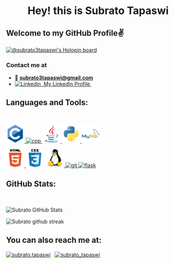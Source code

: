 <h1 align="center">Hey! this is Subrato Tapaswi</h1>

## Welcome to my GitHub Profile:v:

[![@subrato3tapaswi's Holopin board](https://holopin.io/api/user/board?user=subrato3tapaswi)](https://www.holopin.io/@subrato3tapaswi)
### Contact me at

- :email: **subrato3tapaswi@gmail.com**
- [![Linkedin](https://i.stack.imgur.com/gVE0j.png)&nbsp; My LinkedIn Profile ](https://www.linkedin.com/in/subrato-tapaswi-874bb4223/)
  &nbsp;

<p style="text-align:left">

## Languages and Tools:

<br>
 
<a href="https://www.cprogramming.com/" target="_blank"> <img src="https://raw.githubusercontent.com/devicons/devicon/master/icons/c/c-original.svg" alt="c" width="50" height="50"/> </a>
<a href="https://docs.microsoft.com/en-us/cpp/cpp/?view=msvc-160" target="_blank"> <img src="https://img.icons8.com/color/48/000000/c-plus-plus-logo.png" alt="cpp" width="52" height="52"/> </a>
<a href="https://www.java.com" target="_blank"> <img src="https://raw.githubusercontent.com/devicons/devicon/master/icons/java/java-original.svg" alt="java" width="50" height="50"/> </a>
<a href="https://www.python.org" target="_blank"> <img src="https://raw.githubusercontent.com/devicons/devicon/master/icons/python/python-original.svg" alt="python" width="50" height="50"/> 
<a href="https://www.mysql.com/" target="_blank"> <img src="https://raw.githubusercontent.com/devicons/devicon/master/icons/mysql/mysql-original-wordmark.svg" alt="mysql" width="50" height="50"/> </a>

<a href="https://www.w3.org/html/" target="_blank"> <img src="https://raw.githubusercontent.com/devicons/devicon/master/icons/html5/html5-original-wordmark.svg" alt="html5" width="50" height="50"/> </a>
<a href="https://www.w3schools.com/css/" target="_blank"> <img src="https://raw.githubusercontent.com/devicons/devicon/master/icons/css3/css3-original-wordmark.svg" alt="css3" width="50" height="50"/></a> 
<a href="https://www.linux.org/" target="_blank"> <img src="https://raw.githubusercontent.com/devicons/devicon/master/icons/linux/linux-original.svg" alt="linux" width="50" height="50"/> </a>
<a href="https://git-scm.com/" target="_blank"> <img src="https://www.vectorlogo.zone/logos/git-scm/git-scm-icon.svg" alt="git" width="50" height="50"/> </a>
<a href="https://flask.palletsprojects.com/" target="_blank"> <img src="https://www.vectorlogo.zone/logos/pocoo_flask/pocoo_flask-icon.svg" alt="flask" width="50" height="50"/> </a>
  
## GitHub Stats:

<p>&nbsp;

<img align="center" src="https://github-readme-stats.vercel.app/api?username=subrato3&show_icons=true&theme=tokyonight" alt="Subrato GitHub Stats"> </P>

<p><img align="center" src="https://github-readme-streak-stats.herokuapp.com/?user=subrato3&theme=tokyonight" alt="Subrato github streak" /></p>

## You can also reach me at:

<a href="https://www.instagram.com/subrato.tapaswi" target="blank"><img align="center" src="https://raw.githubusercontent.com/rahuldkjain/github-profile-readme-generator/master/src/images/icons/Social/instagram.svg" alt="subrato.tapaswi" height="40" width="40" /></a> &nbsp;
<a href="https://twitter.com/subrato_tapaswi" target="blank"><img align="center" src="https://raw.githubusercontent.com/rahuldkjain/github-profile-readme-generator/master/src/images/icons/Social/twitter.svg" alt="subrato_tapaswi" height="40" width="40" /></a>
